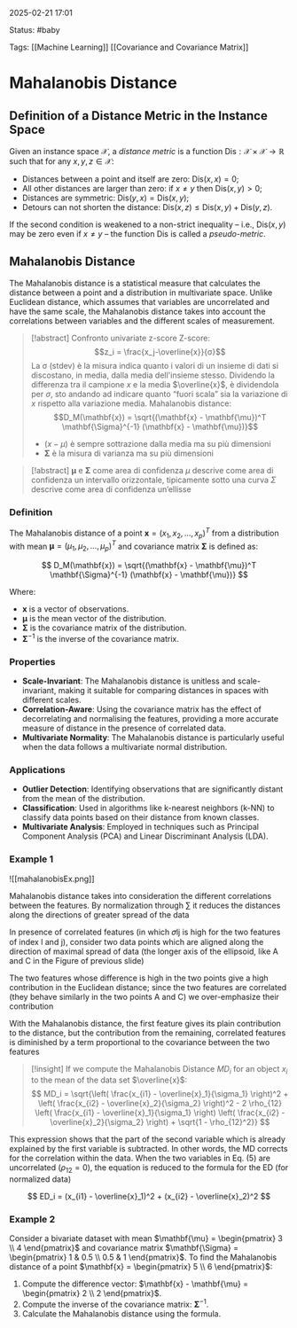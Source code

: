 2025-02-21 17:01

Status: #baby

Tags: [[Machine Learning]] [[Covariance and Covariance Matrix]]
# Mahalanobis Distance

## Definition of a Distance Metric in the Instance Space
Given an instance space $\mathscr{X}$, a *distance metric* is a function $\text{Dis}: \mathscr{X} \times \mathscr{X} \rightarrow \mathbb{R}$ such that for any $x, y, z \in \mathscr{X}$:

- Distances between a point and itself are zero: $\text{Dis}(x, x) = 0$;
- All other distances are larger than zero: if $x \neq y$ then $\text{Dis}(x, y) > 0$;
- Distances are symmetric: $\text{Dis}(y, x) = \text{Dis}(x, y)$;
- Detours can not shorten the distance: $\text{Dis}(x, z) \leq \text{Dis}(x, y) + \text{Dis}(y, z)$.

If the second condition is weakened to a non-strict inequality – i.e., $\text{Dis}(x, y)$ may be zero even if $x \neq y$ – the function $\text{Dis}$ is called a *pseudo-metric*.

## Mahalanobis Distance
The Mahalanobis distance is a statistical measure that calculates the distance between a point and a distribution in multivariate space. Unlike Euclidean distance, which assumes that variables are uncorrelated and have the same scale, the Mahalanobis distance takes into account the correlations between variables and the different scales of measurement.

> [!abstract] Confronto univariate z-score
> Z-score:
> $$z_i = \frac{x_j-\overline{x}}{σ}$$
> La σ (stdev) è la misura indica quanto i valori di un insieme di dati si discostano, in media, dalla media dell'insieme stesso.
> Dividendo la differenza tra il campione $x$ e la media $\overline{x}$, è dividendola per $σ$, sto andando ad indicare quanto “fuori scala” sia la variazione di $x$ rispetto alla variazione media.
> Mahalanobis distance:
> $$D_M(\mathbf{x}) = \sqrt{(\mathbf{x} - \mathbf{\mu})^T \mathbf{\Sigma}^{-1} (\mathbf{x} - \mathbf{\mu})}$$
> -  $(x-μ)$ è sempre sottrazione dalla media ma su più dimensioni
> - $\mathbf{\Sigma}$ è la misura di varianza ma su più dimensioni


> [!abstract] $\mathbf{\mu}$ e $\mathbf{\Sigma}$ come area di confidenza
> $\mu$ descrive come area di confidenza un intervallo orizzontale, tipicamente sotto una curva
> $\Sigma$ descrive come area di confidenza un’ellisse 

### Definition
The Mahalanobis distance of a point $\mathbf{x} = (x_1, x_2, \ldots, x_p)^T$ from a distribution with mean $\mathbf{\mu} = (\mu_1, \mu_2, \ldots, \mu_p)^T$ and covariance matrix $\mathbf{\Sigma}$ is defined as:

$$
D_M(\mathbf{x}) = \sqrt{(\mathbf{x} - \mathbf{\mu})^T \mathbf{\Sigma}^{-1} (\mathbf{x} - \mathbf{\mu})}
$$

Where:
- $\mathbf{x}$ is a vector of observations.
- $\mathbf{\mu}$ is the mean vector of the distribution.
- $\mathbf{\Sigma}$ is the covariance matrix of the distribution.
- $\mathbf{\Sigma}^{-1}$ is the inverse of the covariance matrix.

### Properties
- **Scale-Invariant**: The Mahalanobis distance is unitless and scale-invariant, making it suitable for comparing distances in spaces with different scales.
- **Correlation-Aware**: Using the covariance matrix has the effect of decorrelating and normalising the features, providing a more accurate measure of distance in the presence of correlated data.
- **Multivariate Normality**: The Mahalanobis distance is particularly useful when the data follows a multivariate normal distribution.

### Applications
- **Outlier Detection**: Identifying observations that are significantly distant from the mean of the distribution.
- **Classification**: Used in algorithms like k-nearest neighbors (k-NN) to classify data points based on their distance from known classes.
- **Multivariate Analysis**: Employed in techniques such as Principal Component Analysis (PCA) and Linear Discriminant Analysis (LDA).

### Example 1

![[mahalanobisEx.png]]

Mahalanobis distance takes into consideration the different correlations between the features. By normalization through ∑ it reduces the distances along the directions of greater spread of the data

In presence of correlated features (in which 𝜎lj is high for the two features of index l and j), consider two data points which are aligned along the direction of maximal spread of data (the longer axis of the ellipsoid, like A and C in the Figure of previous slide)

The two features whose difference is high in the two points give a high contribution in the Euclidean distance; since the two features are correlated (they behave similarly in the two points A and C) we over-emphasize their contribution 

With the Mahalanobis distance, the first feature gives its plain contribution to the distance, but the contribution from the remaining, correlated features is diminished by a term proportional to the covariance between the two features

> [!insight]
>  If we compute the Mahalanobis Distance $MD_i$ for an object $x_i$ to the mean of the data set $\overline{x}$:
> $$
> MD_i = \sqrt{\left( \frac{x_{i1} - \overline{x}_1}{\sigma_1} \right)^2 + \left( \frac{x_{i2} - \overline{x}_2}{\sigma_2} \right)^2 - 2 \rho_{12} \left( \frac{x_{i1} - \overline{x}_1}{\sigma_1} \right) \left( \frac{x_{i2} - \overline{x}_2}{\sigma_2} \right) + \sqrt{1 - \rho_{12}^2}}
> $$

This expression shows that the part of the second variable which is already explained by the first variable is subtracted. In other words, the MD corrects for the correlation within the data. When the two variables in Eq. (5) are uncorrelated ($\rho_{12} = 0$), the equation is reduced to the formula for the ED (for normalized data)

$$
ED_i = (x_{i1} - \overline{x}_1)^2 + (x_{i2} - \overline{x}_2)^2
$$
### Example 2
Consider a bivariate dataset with mean $\mathbf{\mu} = \begin{pmatrix} 3 \\ 4 \end{pmatrix}$ and covariance matrix $\mathbf{\Sigma} = \begin{pmatrix} 1 & 0.5 \\ 0.5 & 1 \end{pmatrix}$. To find the Mahalanobis distance of a point $\mathbf{x} = \begin{pmatrix} 5 \\ 6 \end{pmatrix}$:

1. Compute the difference vector: $\mathbf{x} - \mathbf{\mu} = \begin{pmatrix} 2 \\ 2 \end{pmatrix}$.
2. Compute the inverse of the covariance matrix: $\mathbf{\Sigma}^{-1}$.
3. Calculate the Mahalanobis distance using the formula.